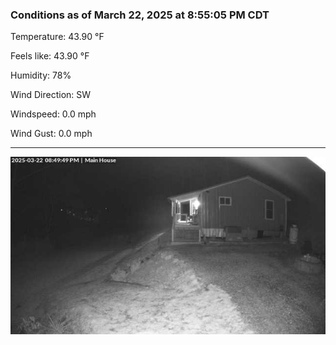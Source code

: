 ### Conditions as of March 22, 2025 at 8:55:05 PM CDT 

Temperature: 43.90 &deg;F

Feels like: 43.90 &deg;F

Humidity: 78%

Wind Direction: SW

Windspeed: 0.0 mph

Wind Gust: 0.0 mph

---

<img src="./images/latest.jpeg"/>

